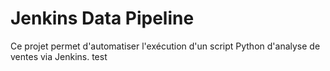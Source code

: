 # Jenkins Data Pipeline

Ce projet permet d'automatiser l'exécution d'un script Python d'analyse de ventes via Jenkins.
test